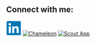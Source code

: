 ## Connect with me:
<a href="https://www.linkedin.com/in/atticus-colwell/">
<img src="https://raw.githubusercontent.com/devicons/devicon/master/icons/linkedin/linkedin-original.svg" width="40" height="40" alt="LinkedIn" title="LinkedIn"/></a>

<a href="https://try-chameleon.com">
<img src="https://raw.githubusercontent.com/yayimahuman/tech-icons/main/assets/globe.svg" width="40" height="40" alt="Chameleon" title="Try Chameleon"/></a>

<a href="https://try-scout.app">
<img src="https://raw.githubusercontent.com/yayimahuman/tech-icons/main/assets/globe.svg" width="40" height="40" alt="Scout App" title="Try Scout"/></a>
